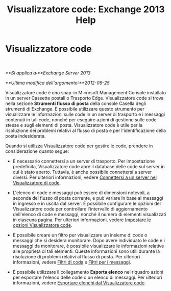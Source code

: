 ﻿---
title: 'Visualizzatore code: Exchange 2013 Help'
TOCTitle: Visualizzatore code
ms:assetid: db892f88-5c13-4607-a38c-8845b35ab8b2
ms:mtpsurl: https://technet.microsoft.com/it-it/library/Bb124789(v=EXCHG.150)
ms:contentKeyID: 50481842
ms.date: 01/02/2018
mtps_version: v=EXCHG.150
ms.translationtype: HT
---

# Visualizzatore code

 

_**Si applica a:**Exchange Server 2013_

_**Ultima modifica dell'argomento:**2012-09-25_

Visualizzatore code è uno snap-in Microsoft Management Console installato in un server Cassette postali o Trasporto Edge. Visualizzatore code si trova nella sezione **Strumenti flusso di posta** della console Casella degli strumenti di Exchange. È possibile utilizzare questo strumento per visualizzare le informazioni sulle code in un server di trasporto e i messaggi contenuti in tali code, nonché per eseguire azioni di gestione sulle code stesse e sugli elementi di posta. Visualizzatore code è utile per la risoluzione dei problemi relativi al flusso di posta e per l'identificazione della posta indesiderata.

Quando si utilizza Visualizzatore code per gestire le code, prendere in considerazione quanto segue:

  - È necessario connettersi a un server di trasporto. Per impostazione predefinita, Visualizzatore code apre il database delle code sul server in cui è stato aperto. Tuttavia, è anche possibile connettersi a server diversi. Per ulteriori informazioni, vedere [Connettersi a un server nel Visualizzatore di code](connect-to-a-server-in-queue-viewer-exchange-2013-help.md).

  - L'elenco di code e messaggi può essere di dimensioni notevoli, a seconda del flusso di posta corrente, e può variare in base ai messaggi in ingresso e in uscita dal server. È possibile configurare le opzioni del Visualizzatore code per controllare l'intervallo di aggiornamento dell'elenco di code e messaggi, nonché il numero di elementi visualizzati in ciascuna pagina. Per ulteriori informazioni, vedere [Impostare le opzioni Visualizzatore code](set-queue-viewer-options-exchange-2013-help.md).

  - È possibile creare un filtro per visualizzare un insieme di code o messaggi che si desidera monitorare. Dopo avere individuato le code e i messaggi da monitorare, è possibile visualizzare le informazioni relative alle proprietà di tali elementi. Queste informazioni sono utili durante la risoluzione di problemi relativi al flusso di posta. Per ulteriori informazioni, vedere [Filtri di coda](queue-filters-exchange-2013-help.md) e [Filtri per i messaggi](message-filters-exchange-2013-help.md).

  - È possibile utilizzare il collegamento **Esporta elenco** nel riquadro azioni per esportare l'elenco delle code o un elenco di messaggi. Per ulteriori informazioni, vedere [Esportare elenchi dal Visualizzatore code](export-lists-from-queue-viewer-exchange-2013-help.md).

